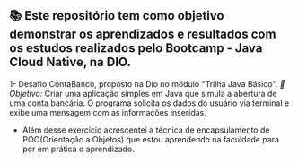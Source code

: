## 📚 Este repositório tem como objetivo demonstrar os aprendizados e resultados com os estudos realizados pelo Bootcamp - Java Cloud Native, na DIO.
1- Desafio ContaBanco, proposto na Dio no módulo "Trilha Java Básico".
 *🔎 Objetivo:*  Criar uma aplicação simples em Java que simula a abertura de uma conta bancária. O programa solicita os dados do usuário via terminal e exibe uma mensagem com as informações inseridas.

- Além desse exercício acrescentei a técnica de encapsulamento de POO(Orientação a Objetos) que estou aprendendo na faculdade para por em prática o aprendizado.
